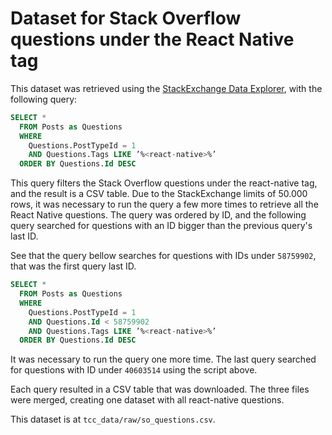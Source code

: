 # Dataset for Stack Overflow questions under the React Native tag

This dataset was retrieved using the [StackExchange Data Explorer](https://data.stackexchange.com/stackoverflow/query/new), with the following query:

```sql
SELECT *
  FROM Posts as Questions
  WHERE
    Questions.PostTypeId = 1
    AND Questions.Tags LIKE ’%<react-native>%’
  ORDER BY Questions.Id DESC
```

This query filters the Stack Overflow questions under the react-native tag, and the result is a CSV table. Due to the StackExchange limits of 50.000 rows, it was necessary to run the query a few more times to retrieve all the React Native questions. The query was ordered by ID, and the following query searched for questions with an ID bigger than the previous query's last ID.

See that the query bellow searches for questions with IDs under `58759902`, that was the first query last ID.

```sql
SELECT *
  FROM Posts as Questions
  WHERE
    Questions.PostTypeId = 1
    AND Questions.Id < 58759902
    AND Questions.Tags LIKE ’%<react-native>%’
  ORDER BY Questions.Id DESC
```

It was necessary to run the query one more time. The last query searched for questions with ID under `40603514` using the script above.

Each query resulted in a CSV table that was downloaded. The three files were merged, creating one dataset with all react-native questions.

This dataset is at `tcc_data/raw/so_questions.csv`.


